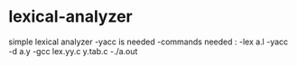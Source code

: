 # lexical-analyzer
simple lexical analyzer
-yacc is needed
-commands needed :
-lex a.l
-yacc -d a.y
-gcc lex.yy.c y.tab.c
-./a.out
